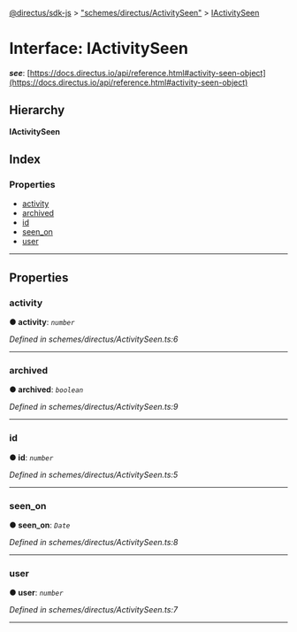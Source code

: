[@directus/sdk-js](../README.md) > ["schemes/directus/ActivitySeen"](../modules/_schemes_directus_activityseen_.md) > [IActivitySeen](../interfaces/_schemes_directus_activityseen_.iactivityseen.md)

# Interface: IActivitySeen

*__see__*: [https://docs.directus.io/api/reference.html#activity-seen-object](https://docs.directus.io/api/reference.html#activity-seen-object)

## Hierarchy

**IActivitySeen**

## Index

### Properties

* [activity](_schemes_directus_activityseen_.iactivityseen.md#activity)
* [archived](_schemes_directus_activityseen_.iactivityseen.md#archived)
* [id](_schemes_directus_activityseen_.iactivityseen.md#id)
* [seen_on](_schemes_directus_activityseen_.iactivityseen.md#seen_on)
* [user](_schemes_directus_activityseen_.iactivityseen.md#user)

---

## Properties

<a id="activity"></a>

###  activity

**● activity**: *`number`*

*Defined in schemes/directus/ActivitySeen.ts:6*

___
<a id="archived"></a>

###  archived

**● archived**: *`boolean`*

*Defined in schemes/directus/ActivitySeen.ts:9*

___
<a id="id"></a>

###  id

**● id**: *`number`*

*Defined in schemes/directus/ActivitySeen.ts:5*

___
<a id="seen_on"></a>

###  seen_on

**● seen_on**: *`Date`*

*Defined in schemes/directus/ActivitySeen.ts:8*

___
<a id="user"></a>

###  user

**● user**: *`number`*

*Defined in schemes/directus/ActivitySeen.ts:7*

___

